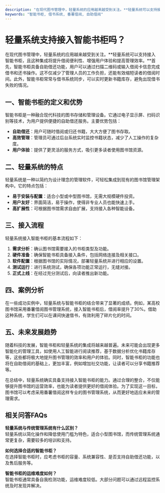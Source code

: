 ```yaml
---
description: "在现代图书管理中，轻量系统的应用越来越受到关注。**轻量系统可以支持接入智能书柜，且这种集成将提升借阅便利性、增强用户体验和提高管理效率。**首先，智能书柜具备自助借还功能，用户可以通过扫描二维码或输入借阅卡信息完成借书和还书操作。这不仅减少了管理人员的工作负担，还能有效缩短读者的借阅时间。此外，智能书柜常常与借书系统同步，可以实时更新书籍库存，避免出现借书失败的情况。 "
keywords: "智能书柜, 借书系统, 番薯借阅, 自助借阅"
---
```

# 轻量系统支持接入智能书柜吗？  

在现代图书管理中，轻量系统的应用越来越受到关注。**轻量系统可以支持接入智能书柜，且这种集成将提升借阅便利性、增强用户体验和提高管理效率。**首先，智能书柜具备自助借还功能，用户可以通过扫描二维码或输入借阅卡信息完成借书和还书操作。这不仅减少了管理人员的工作负担，还能有效缩短读者的借阅时间。此外，智能书柜常常与借书系统同步，可以实时更新书籍库存，避免出现借书失败的情况。 

## 一、智能书柜的定义和优势
智能书柜是一种融合现代科技的图书存储和管理设备。它通过电子显示屏、扫码识别等技术，为用户提供便捷的自助借还服务。主要优势包括：

- **自助借还**：用户可随时借阅或归还书籍，大大方便了图书存取。
- **高效管理**：管理员可通过后台系统实时监控书籍状态，减少了人工操作的复杂度。
- **用户体验**：提供了更灵活的服务方式，吸引更多读者使用图书馆资源。

## 二、轻量系统的特点
轻量系统是一种以简约为设计理念的管理软件，可轻松集成到现有的图书馆管理架构中。它的特点包括：

- **易于安装与配置**：适合小型或中型图书馆，无需大规模硬件投资。
- **用户友好**：界面简洁，易于操作，使得非专业人员也能快速上手。
- **高扩展性**：可根据图书馆需求自由扩展，支持接入各种智能设备。

## 三、接入流程
轻量系统接入智能书柜的基本流程如下：

1. **需求分析**：确认图书馆需要接入的书柜类型及功能。
2. **硬件准备**：确保智能书柜具备接入条件，包括网络连接及相关接口。
3. **软件配置**：根据图书馆的实际情况，部署轻量系统并进行相应的设置。
4. **测试运行**：进行系统测试，确保各项功能正常运行，无缝对接。
5. **正式上线**：在经过充分测试后，向读者推出新功能。

## 四、案例分析
在一些成功实例中，轻量系统与智能书柜的结合带来了显著的成绩。例如，某高校图书馆采用番薯借阅图书管理系统，接入智能书柜后，借阅率提升了30%。借助这种系统，学生们可以在课间快速借书，有效利用了碎片化的时间。

## 五、未来发展趋势
随着科技的发展，智能书柜和轻量系统的集成将越来越普遍。未来可能会出现更多智能化的管理工具，如使用人工智能进行阅读推荐，基于数据分析优化书籍库存等，这些都将极大地提升图书管理的效率和用户的体验。同时，智能书柜的功能也将在自助借阅的基础上，更加丰富，例如增加社交功能，让读者可以分享书籍推荐等。

在总结中，轻量系统确实具备支持接入智能书柜的能力。通过合理的整合，不仅能够提升图书馆的运营效率，也能为读者提供更好的借阅体验。为了实现这一目标，图书馆可以考虑采用番薯借阅这样专业的图书管理系统，从而更好地适应未来的管理需求。

## 相关问答FAQs
**轻量系统与传统管理系统有什么区别？**  
轻量系统以简化操作和降低使用门槛为特色，适合小型图书馆，而传统管理系统通常更复杂，需要较多的培训和支持。

**如何选择合适的智能书柜？**  
在选择智能书柜时，应考虑书柜的容量、系统兼容性、是否支持自助借还功能，以及售后服务等。

**智能书柜的运维难度如何？**  
智能书柜通常具备自我检测功能，运维难度较低。大部分问题可以通过远程监控系统及时发现并解决。
